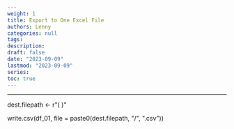 ```yaml
---
weight: 1
title: Export to One Excel File
authors: Lenny
categories: null
tags: 
description: 
draft: false
date: "2023-09-09"
lastmod: "2023-09-09"
series:
toc: true
---
```



<!--more-->
---

dest.filepath <- r"( )"

write.csv(df_01, file = paste0(dest.filepath, "/", ".csv"))